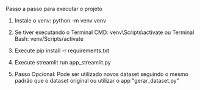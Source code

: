 Passo a passo para executar o projeto

1. Instale o venv: python -m venv venv
2. Se tiver executando o Terminal CMD: venv\Scripts\activate ou Terminal Bash: venv/Scripts/activate
3. Execute pip install -r requirements.txt
4. Execute streamlit run app_streamlit.py

5. Passo Opcional: Pode ser utilizado novos dataset seguindo o mesmo padrão que o dataset original ou utilizar o app "gerar_dataset.py"
